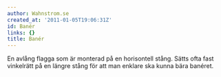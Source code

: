 ```yaml
---
author: Wahnstrom.se
created_at: '2011-01-05T19:06:31Z'
id: Banér
links: {}
title: Banér
---
```


En avlång flagga som är monterad på en horisontell stång. Sätts ofta fast vinkelrätt på en längre
stång för att man enklare ska kunna bära banéret.